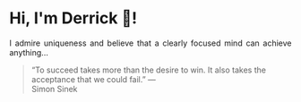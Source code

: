 # Hi, I'm Derrick 👋!
<p align="justify">I admire uniqueness and believe that a clearly focused mind can achieve anything...</p> 
<!-- #quote-start -->
<blockquote>&ldquo;To succeed takes more than the desire to win. It also takes the acceptance that we could fail.&rdquo; &mdash; <footer>Simon Sinek</footer></blockquote>
<!-- #quote-end -->
